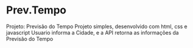 # Prev.Tempo
Projeto: Previsão do Tempo 
Projeto simples, desenvolvido com html, css e javascript
Usuario informa a Cidade, e a API retorna as informações da Previsão do Tempo
